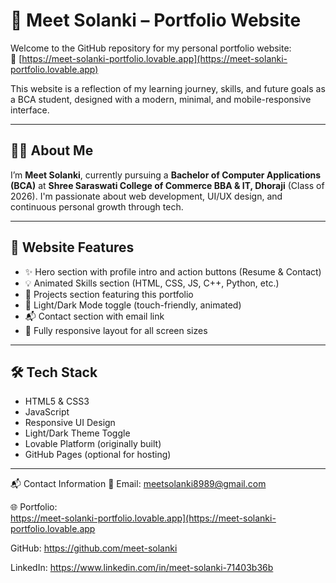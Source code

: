 # 💼 Meet Solanki – Portfolio Website

Welcome to the GitHub repository for my personal portfolio website:  
🔗 [https://meet-solanki-portfolio.lovable.app](https://meet-solanki-portfolio.lovable.app)

This website is a reflection of my learning journey, skills, and future goals as a BCA student, designed with a modern, minimal, and mobile-responsive interface.

---

## 👨‍💻 About Me
I’m **Meet Solanki**, currently pursuing a **Bachelor of Computer Applications (BCA)** at **Shree Saraswati College of Commerce BBA & IT, Dhoraji** (Class of 2026). I'm passionate about web development, UI/UX design, and continuous personal growth through tech.

---

## 🚀 Website Features
- ✨ Hero section with profile intro and action buttons (Resume & Contact)
- 💡 Animated Skills section (HTML, CSS, JS, C++, Python, etc.)
- 📁 Projects section featuring this portfolio
- 🌙 Light/Dark Mode toggle (touch-friendly, animated)
- 📬 Contact section with email link
- 📱 Fully responsive layout for all screen sizes

---

## 🛠️ Tech Stack
- HTML5 & CSS3  
- JavaScript  
- Responsive UI Design  
- Light/Dark Theme Toggle  
- Lovable Platform (originally built)  
- GitHub Pages (optional for hosting)

---

📬 Contact Information
📧 Email: meetsolanki8989@gmail.com

🌐 Portfolio:   
    https://meet-solanki-portfolio.lovable.app](https://meet-solanki-portfolio.lovable.app

GitHub:
https://github.com/meet-solanki

LinkedIn:
https://www.linkedin.com/in/meet-solanki-71403b36b
